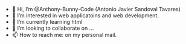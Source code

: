 - 👋 Hi, I’m @Anthony-Bunny-Code (Antonio Javier Sandoval Tavares)
- 👀 I’m interested in web applicatoins and web development.
- 🌱 I’m currently learning html
- 💞️ I’m looking to collaborate on ...
- 📫 How to reach me: on my personal mail.

<!---
Anthony-Bunny-Code/Anthony-Bunny-Code is a ✨ special ✨ repository because its `README.md` (this file) appears on your GitHub profile.
You can click the Preview link to take a look at your changes.
--->
